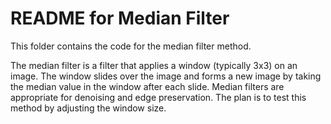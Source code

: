 # README for Median Filter

This folder contains the code for the median filter method.

The median filter is a filter that applies a window (typically 3x3) on an image. The window slides over the image and forms a new image by taking the median value in the window after each slide. Median filters are appropriate for denoising and edge preservation. The plan is to test this method by adjusting the window size.
